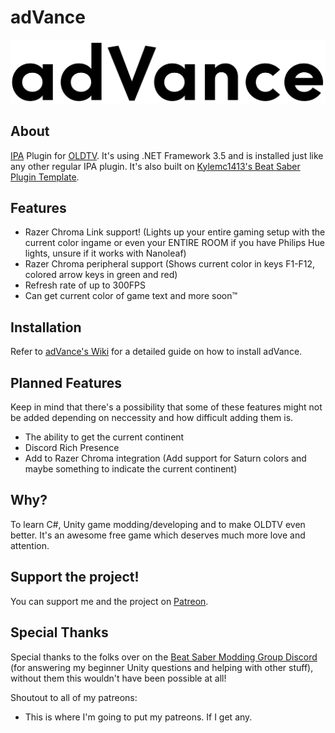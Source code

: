 # adVance
![adVance logo](https://github.com/RubberDuckShobe/adVance/blob/master/Images/adVance_logo.png)

## About
[IPA](https://github.com/Eusth/IPA) Plugin for [OLDTV](https://store.steampowered.com/app/643270/OLDTV/).
It's using .NET Framework 3.5 and is installed just like any other regular IPA plugin.
It's also built on [Kylemc1413's Beat Saber Plugin Template](https://github.com/Kylemc1413/BS-Plugin-Template/).

## Features
- Razer Chroma Link support! (Lights up your entire gaming setup with the current color ingame or even your ENTIRE ROOM if you have Philips Hue lights, unsure if it works with Nanoleaf)
- Razer Chroma peripheral support (Shows current color in keys F1-F12, colored arrow keys in green and red)
- Refresh rate of up to 300FPS
- Can get current color of game text and more soon™

## Installation
Refer to [adVance's Wiki](https://github.com/RubberDuckShobe/adVance/wiki) for a detailed guide on how to install adVance.

## Planned Features
Keep in mind that there's a possibility that some of these features might not be added depending on neccessity and how difficult adding them is.
- The ability to get the current continent
- Discord Rich Presence
- Add to Razer Chroma integration (Add support for Saturn colors and maybe something to indicate the current continent)

## Why?
To learn C#, Unity game modding/developing and to make OLDTV even better.
It's an awesome free game which deserves much more love and attention.

## Support the project!
You can support me and the project on [Patreon](https://patreon.com/m1nt_).

## Special Thanks
Special thanks to the folks over on the [Beat Saber Modding Group Discord](https://discord.gg/beatsabermods) (for answering my beginner Unity questions and helping with other stuff), without them this wouldn't have been possible at all!

Shoutout to all of my patreons:
- This is where I'm going to put my patreons. If I get any.
